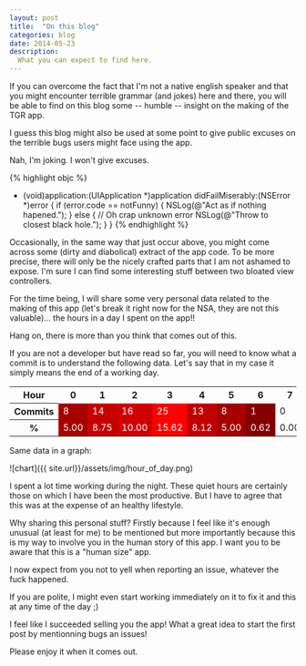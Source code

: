 ```yaml
---
layout: post
title:  "On this blog"
categories: blog
date: 2014-05-23
description:
  What you can expect to find here.
---
```


If you can overcome the fact that I'm not a native english speaker and that you might encounter terrible grammar (and jokes) here and there, you will be able to find on this blog some -- humble -- insight on the making of the TGR app.

I guess this blog might also be used at some point to give public excuses on the terrible bugs users might face using the app.

Nah, I'm joking. I won't give excuses.



{% highlight objc %}
- (void)application:(UIApplication *)application didFailMiserably:(NSError *)error {
    if (error.code == notFunny) {
        NSLog(@"Act as if nothing hapened.");
    } else {
        // Oh crap unknown error
        NSLog(@"Throw to closest black hole.");
	}
}
{% endhighlight %}

Occasionally, in the same way that just occur above, you might come across some (dirty and diabolical) extract of the app code. To be more precise, there will only be the nicely crafted parts that I am not ashamed to expose. I'm sure I can find some interesting stuff between two bloated view controllers.

For the time being, I will share some very personal data related to the making of this app (let's break it right now for the NSA, they are not this valuable)... the hours in a day I spent on the app!!

Hang on, there is more than you think that comes out of this.

If you are not a developer but have read so far, you will need to know what a commit is to understand the following data. Let's say that in my case it simply means the end of a working day.

<table class="table table-striped table-hover "><tbody><tr><th>Hour</th><th>0</th><th>1</th><th>2</th><th>3</th><th>4</th><th>5</th><th>6</th><th>7</th><th>8</th><th>9</th><th>10</th><th>11</th><th>12</th><th>13</th><th>14</th><th>15</th><th>16</th><th>17</th><th>18</th><th>19</th><th>20</th><th>21</th><th>22</th><th>23</th></tr>
<tr><th>Commits</th><td style="color: white; background-color: rgb(167, 0, 0)">8</td><td style="color: white; background-color: rgb(198, 0, 0)">14</td><td style="color: white; background-color: rgb(208, 0, 0)">16</td><td style="color: white; background-color: rgb(255, 0, 0)">25</td><td style="color: white; background-color: rgb(193, 0, 0)">13</td><td style="color: white; background-color: rgb(167, 0, 0)">8</td><td style="color: white; background-color: rgb(132, 0, 0)">1</td><td>0</td><td>0</td><td>0</td><td style="color: white; background-color: rgb(132, 0, 0)">1</td><td>0</td><td style="color: white; background-color: rgb(142, 0, 0)">3</td><td style="color: white; background-color: rgb(157, 0, 0)">6</td><td style="color: white; background-color: rgb(137, 0, 0)">2</td><td style="color: white; background-color: rgb(188, 0, 0)">12</td><td style="color: white; background-color: rgb(147, 0, 0)">4</td><td style="color: white; background-color: rgb(152, 0, 0)">5</td><td style="color: white; background-color: rgb(183, 0, 0)">11</td><td style="color: white; background-color: rgb(193, 0, 0)">13</td><td style="color: white; background-color: rgb(152, 0, 0)">5</td><td style="color: white; background-color: rgb(137, 0, 0)">2</td><td style="color: white; background-color: rgb(152, 0, 0)">5</td><td style="color: white; background-color: rgb(157, 0, 0)">6</td></tr>
<tr><th>%</th><td style="color: white; background-color: rgb(167, 0, 0)">5.00</td><td style="color: white; background-color: rgb(198, 0, 0)">8.75</td><td style="color: white; background-color: rgb(208, 0, 0)">10.00</td><td style="color: white; background-color: rgb(255, 0, 0)">15.62</td><td style="color: white; background-color: rgb(193, 0, 0)">8.12</td><td style="color: white; background-color: rgb(167, 0, 0)">5.00</td><td style="color: white; background-color: rgb(132, 0, 0)">0.62</td><td>0.00</td><td>0.00</td><td>0.00</td><td style="color: white; background-color: rgb(132, 0, 0)">0.62</td><td>0.00</td><td style="color: white; background-color: rgb(142, 0, 0)">1.88</td><td style="color: white; background-color: rgb(157, 0, 0)">3.75</td><td style="color: white; background-color: rgb(137, 0, 0)">1.25</td><td style="color: white; background-color: rgb(188, 0, 0)">7.50</td><td style="color: white; background-color: rgb(147, 0, 0)">2.50</td><td style="color: white; background-color: rgb(152, 0, 0)">3.12</td><td style="color: white; background-color: rgb(183, 0, 0)">6.88</td><td style="color: white; background-color: rgb(193, 0, 0)">8.12</td><td style="color: white; background-color: rgb(152, 0, 0)">3.12</td><td style="color: white; background-color: rgb(137, 0, 0)">1.25</td><td style="color: white; background-color: rgb(152, 0, 0)">3.12</td><td style="color: white; background-color: rgb(157, 0, 0)">3.75</td></tr></tbody></table>


Same data in a graph:


![chart]({{ site.url}}/assets/img/hour_of_day.png)


I spent a lot time working during the night. These quiet hours are certainly those on which I have been the most productive. But I have to agree that this was at the expense of an healthy lifestyle.

Why sharing this personal stuff? Firstly because I feel like it's enough unusual (at least for me) to be mentioned but more importantly because this is my way to involve you in the human story of this app.  I want you to be aware that this is a "human size" app.

I now expect from you not to yell when reporting an issue, whatever the fuck happened. 

If you are polite, I might even start working immediately on it to fix it and this at any time of the day ;)


I feel like I succeeded selling you the app! What a great idea to start the first post by mentionning bugs an issues!

Please enjoy it when it comes out.